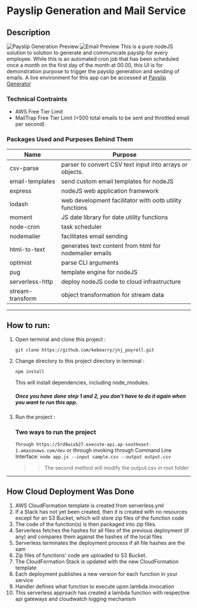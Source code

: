 # Payslip Generation and Mail Service

## Description
![Payslip Generation Preview](https://i.imgur.com/2LEVy6f.png)
![Email Preview](https://i.imgur.com/wuQS8PC.png)
This is a pure nodeJS solution to solution to generate and communicate payslip for every employee. While this is an automated cron job that has been scheduled once a month on the first day of the month at 00.00, this UI is for demonstration purpose to trigger the payslip generation and sending of emails.  A live environment for this app can be accessed at [Payslip Generator](https://5rd9wixb27.execute-api.ap-southeast-1.amazonaws.com/dev/)

### Technical Contraints
* AWS Free Tier Limit
* MailTrap Free Tier Limit (<500 total emails to be sent and throttled email per second)

### Packages Used and Purposes Behind Them
| Name             | Purpose                                                  |
| ---------------- | -------------------------------------------------------- |
| csv-parse        | parser to convert CSV text input into arrays or objects. |
| email-templates  | send custom email templates for nodeJS                   |
| express          | nodeJS web application framework                         |
| lodash           | web development facilitator with ootb utility functions  |
| moment           | JS date library for date utility functions               |
| node-cron        | task scheduler                                           |
| nodemailer       | facilitates email sending                                |
| html-to-text     | generates text content from html for nodemailer emails   |
| optimist         | parse CLI arguments                                      |
| pug              | template engine for nodeJS                               |
| serverless-http  | deploy nodeJS code to cloud infrastructure               |
| stream-transform | object transformation for stream data                    |

---
## How to run:
1) Open terminal and clone this project :

   `git clone https://github.com/kebearry/jnj_payroll.git`

2) Change directory to this project directory in terminal :

   `npm install`

   This will install dependencies, including node_modules.
   
   ##### Once you have done step 1 and 2, you don't have to do it again when you want to run this app.

3) Run the project :
   ### Two ways to run the project
   `Through https://5rd9wixb27.execute-api.ap-southeast-1.amazonaws.com/dev`
   or through invoking through Command Line Interface:
   `node app.js --input sample.csv --output output.csv`
   >> The second method will modify the output.csv in root folder

---

 ## How Cloud Deployment Was Done
 1) AWS CloudFormation template is created from serverless.yml
 2) If a Stack has not yet been created, then it is created with no resources except for an S3 Bucket, which will store zip files of the function code
 3) The code of the function(s) is then packaged into zip files.
 4) Serverless fetches the hashes for all files of the previous deployment (if any) and compares them against the hashes of the local files
 5) Serverless terminates the deployment process if all file hashes are the sam
 6) Zip files of functions' code are uploaded to S3 Bucket.
 7) The CloudFormation Stack is updated with the new CloudFormation template
 8) Each deployment publishes a new version for each function in your service
 9) Handler defines what function to execute upon lambda invocation
 10) This serverless approach has created a lambda function with respective api gateways and cloudwatch logging mechanism